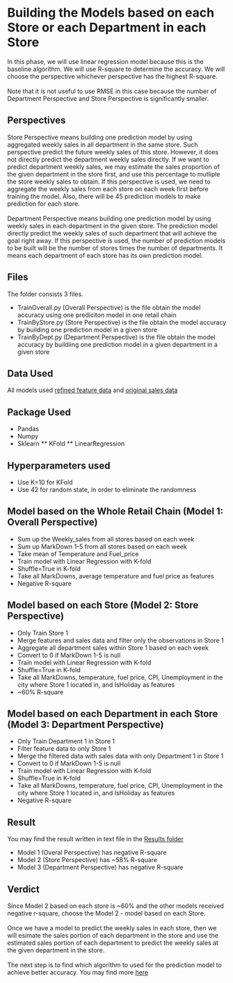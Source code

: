# Building the Models based on each Store or each Department in each Store
In this phase, we will use linear regression model because this is the baseline algorithm. We will use R-square to determine the accuracy. We will choose the perspective whichever perspective has the highest R-square.
<br><br>
Note that it is not useful to use RMSE in this case because the number of Department Perspective and Store Perspective is significantly smaller.

## Perspectives
Store Perspective means building one prediction model by using aggregated weekly sales in all department in the same store. Such perspective predict the future weekly sales of this store. However, it does not directly predict the department weekly sales directly. If we want to predict department weekly sales, we may estimate the sales proportion of the given department in the store first, and use this percentage to mutliple the store weekly sales to obtain. If this perspective is used, we need to aggregate the weekly sales from each store on each week first before training the model. Also, there will be 45 prediction models to make prediction for each store.
<br><br>
Department Perspective means building one prediction model by using weekly sales in each department in the given store. The prediction model directly predict the weekly sales of such department that will achieve the goal right away. If this perspective is used, the number of prediction models to be built will be the number of stores times the number of departments. It means each department of each store has its own prediction model.

## Files
The folder consists 3 files.
<ul>
	<li> TrainOverall.py (Overall Perspective) is the file obtain the model accuracy using one prediciton model in one retail chain</li>
	<li> TrainByStore.py (Store Perspective) is the file obtain the model accuracy by building one prediction model in a given store </li>
	<li> TrainByDept.py (Department Perspective) is the file obtain the model accuracy by buildiing one prediction model in a given department in a given store</li>
</ul>

## Data Used
All models used [refined feature data](/) and [original sales data]()

## Package Used
* Pandas
* Numpy
* Sklearn
** KFold
** LinearRegression

## Hyperparameters used
* Use K=10 for KFold
* Use 42 for random state, in order to eliminate the randomness

## Model based on the Whole Retail Chain (Model 1: Overall Perspective)
* Sum up the Weekly_sales from all stores based on each week
* Sum up MarkDown 1-5 from all stores based on each week
* Take mean of Temperature and Fuel_price
* Train model with Linear Regression with K-fold
* Shuffle=True in K-fold
* Take all MarkDowns, average temperature and fuel price as features
* Negative R-square

## Model based on each Store (Model 2: Store Perspective)
* Only Train Store 1
* Merge features and sales data and filter only the observations in Store 1
* Aggregate all department sales within Store 1 based on each week
* Convert to 0 if MarkDown 1-5 is null
* Train model with Linear Regression with K-fold
* Shuffle=True in K-fold
* Take all MarkDowns, temperature, fuel price, CPI, Unemployment in the city where Store 1 located in, and IsHoliday  as features
* ~60% R-square


## Model based on each Department in each Store (Model 3: Department Perspective)
* Only Train Department 1 in Store 1
* Filter feature data to only Store 1
* Merge the filtered data with sales data with only Department 1 in Store 1
* Convert to 0 if MarkDown 1-5 is null
* Train model with Linear Regression with K-fold
* Shuffle=True in K-fold
* Take all MarkDowns, temperature, fuel price, CPI, Unemployment in the city where Store 1 located in, and IsHoliday  as features
* Negative R-square

## Result
You may find the result written in text file in the [Results folder](/Results)
* Model 1 (Overal Perspective) has negative R-square
* Model 2 (Store Perspective) has ~58% R-square
* Model 3 (Department Perspective) has negative R-square

## Verdict
Since Model 2 based on each store is ~60% and the other models received negative r-square, choose the Model 2 - model based on each Store.
<br><br>
Once we have a model to predict the weekly sales in each store, then we will esimate the sales portion of each department in the store and use the estimated sales portion of each department to predict the weekly sales at the given department in the store.
<br><br>
The next step is to find which algorithm to used for the prediction model to achieve better accuracy. You may find more [here](../ModelSelection)